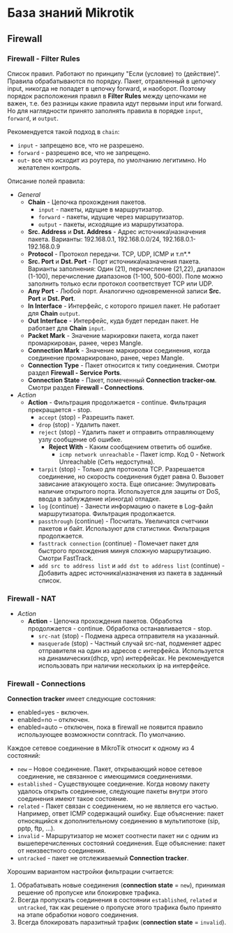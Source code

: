 # База знаний Mikrotik

## Firewall

### Firewall - Filter Rules

Список правил. Работают по принципу "Если (условие) то (действие)". Правила обрабатываются по порядку.
Пакет, отравленный в цепочку input, никогда не попадет в цепочку forward, и наоборот.
Поэтому порядок расположения правил в **Filter Rules** между цепочками не важен,
т.е. без разницы какие правила идут первыми input или forward.
Но для наглядности принято заполнять правила в порядке `input`, `forward`, и `output`.

Рекомендуется такой подход в `chain`:
* `input` - запрещено все, что не разрешено.
* `forward` - разрешено все, что не запрещено.
* `out`- все что исходит из роутера, по умолчанию легитимно. Но желателен контроль.

Описание полей правила:

* _General_
  * **Chain** - Цепочка прохождения пакетов.
    * `input` - пакеты, идущие в маршрутизатор.
    * `forward` - пакеты, идущие через маршрутизатор.
    * `output` - пакеты, исходящие из маршрутизатора.
  * **Src. Address** и **Dst. Address** - Адрес источника\назначения пакета. 
    Варианты: 192.168.0.1, 192.168.0.0/24, 192.168.0.1-192.168.0.9
  * **Protocol** - Протокол передачи. TCP, UDP, ICMP и т.п*.*
  * **Src. Port** и **Dst. Port** - Порт источника\назначения пакета. Варианты заполнения: 
    Один (21), перечисление (21,22), диапазон (1-100), перечисление диапазонов (1-100, 500-600). 
    Поле можно заполнить только если протокол соответствует TCP или UDP.
  * **Any Port** - Любой порт. Аналогично одновременной записи **Src. Port** и **Dst. Port**.
  * **In Interface** - Интерфейс, с которого пришел пакет. Не работает для **Chain** `output`.
  * **Out Interface** - Интерфейс, куда будет передан пакет. Не работает для **Chain** `input`.
  * **Packet Mark** - Значение маркировки пакета, когда пакет промаркирован, ранее, через Mangle.
  * **Connection Mark** - Значение маркировки соединения, когда соединение промаркировано, ранее, через Mangle.
  * **Connection Type** - Пакет относится к типу соединения. Смотри раздел **Firewall - Service Ports**.
  * **Connection State** - Пакет, помеченный **Connection tracker-ом**. Смотри раздел **Firewall - Connections**.
* _Action_
  * **Action** - Фильтрация продолжается - continue. Фильтрация прекращается - stop.
    * `accept` (stop) - Разрешить пакет.
    * `drop` (stop) - Удалить пакет.
    * `reject` (stop) - Удалить пакет и отправить отправляющему узлу сообщение об ошибке.
      * **Reject With** - Каким сообщением ответить об ошибке.
        * `icmp network unreachable` - Пакет icmp. Код 0 - Network Unreachable (Сеть недоступна).
    * `tarpit` (stop) - Только для протокола TCP. Разрешается соединение, но скорость соединения будет равна 0. 
      Вызовет зависание атакующего хоста. Еще описание:
      Эмулировать наличие открытого порта. Используется для защиты от DoS, ввода в заблуждение и(иногда) отладке.
    * `log` (continue) - Занести информацию о пакете в Log-файл маршрутизатора. Фильтрация продолжается.
    * `passthrough` (continue) - Посчитать. Увеличатся счетчики пакетов и байт. Используют для статистики. Фильтрация продолжается.
    * `fasttrack connection` (continue) - Помечает пакет для быстрого прохождения минуя сложную маршрутизацию. Смотри FastTrack.
    * `add src to address list` и `add dst to address list` (continue) - Добавить адрес источника\назначения из пакета в заданный список.

### Firewall - NAT

* _Action_
  * **Action** - Цепочка прохождения пакетов. Обработка продолжается - continue. Обработка останавливается - stop.
    * `src-nat` (stop) - Подмена адреса отправителя на указанный.
    * `masquerade` (stop) - Частный случай src-nat, подменяет адрес отправителя на один из адресов с интерфейса. 
      Используется на динамических(dhcp, vpn) интерфейсах. Не рекомендуется использовать при наличии нескольких ip на интерфейсе.

### Firewall - Connections

**Connection tracker** имеет следующие состояния:

* enabled=yes - включен.
* enabled=no – отключен.
* enabled=auto – отключен, пока в firewall не появится правило использующее возможности conntrack. По умолчанию.

Каждое сетевое соединение в MikroTik относит к одному из 4 состояний:

* `new` – Новое соединение. Пакет, открывающий новое сетевое соединение, не связанное с имеющимися соединениями.
* `established` - Существующее соединение. Когда новому пакету удалось открыть соединение, 
  следующие пакеты внутри этого соединения имеют такое состояние.
* `related` - Пакет связан с соединением, но не является его частью. Например, ответ ICMP содержащий ошибку. 
  Еще объяснение: пакет относящийся к дополнительному соединению в мультипотоке (sip, pptp, ftp, ...).
* `invalid` - Маршрутизатор не может соотнести пакет ни с одним из вышеперечисленных состояний соединения. 
  Еще объяснение: пакет от неизвестного соединения.
* `untracked` - пакет не отслеживаемый **Connection tracker**.

Хорошим вариантом настройки фильтрации считается:

1. Обрабатывать новые соединения (**connection state** = `new`), принимая решение об пропуске или блокировке трафика.
2. Всегда пропускать соединения в состоянии `established`, `related` и `untracked`, 
   так как решение о пропуске этого трафика было принято на этапе обработки нового соединения.
3. Всегда блокировать паразитный трафик (**connection state** = `invalid`).